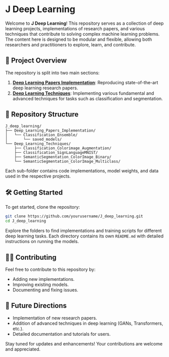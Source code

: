 
# J Deep Learning

Welcome to **J Deep Learning**! This repository serves as a collection of deep learning projects, implementations of research papers, and various techniques that contribute to solving complex machine learning problems. The content here is designed to be modular and flexible, allowing both researchers and practitioners to explore, learn, and contribute.

## 🚀 Project Overview

The repository is split into two main sections:

1. **[Deep Learning Papers Implementation](./Deep_Learning_Papers_Implementation)**: Reproducing state-of-the-art deep learning research papers.
2. **[Deep Learning Techniques](./Deep_Learning_Techniques)**: Implementing various fundamental and advanced techniques for tasks such as classification and segmentation.

## 📂 Repository Structure

```
J_deep_learning/
├── Deep_Learning_Papers_Implementation/
│   └── Classification_Ensemble/
│       └── saved_models/
└── Deep_Learning_Techniques/
    ├── Classification_Colorimage_Augmentation/
    ├── Classification_SignLanguageMNIST/
    ├── SemanticSegmentation_ColorImage_Binary/
    └── SemanticSegmentation_ColorImage_Multiclass/
```

Each sub-folder contains code implementations, model weights, and data used in the respective projects.

## 🛠️ Getting Started

To get started, clone the repository:

```bash
git clone https://github.com/yourusername/J_deep_learning.git
cd J_deep_learning
```

Explore the folders to find implementations and training scripts for different deep learning tasks. Each directory contains its own `README.md` with detailed instructions on running the models.

## 🧑‍💻 Contributing

Feel free to contribute to this repository by:
- Adding new implementations.
- Improving existing models.
- Documenting and fixing issues.

## 🌱 Future Directions

- Implementation of new research papers.
- Addition of advanced techniques in deep learning (GANs, Transformers, etc.).
- Detailed documentation and tutorials for users.

Stay tuned for updates and enhancements! Your contributions are welcome and appreciated.
